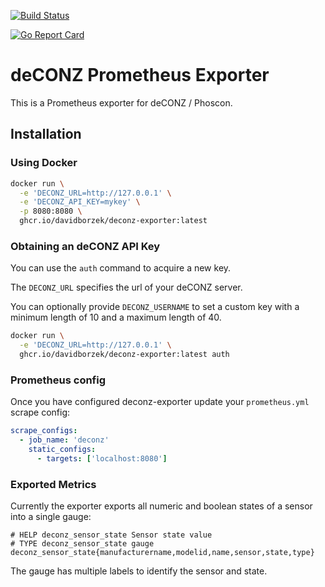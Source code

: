 [![Build Status](https://github.com/davidborzek/deconz-exporter/actions/workflows/docker.yml/badge.svg)](https://github.com/davidborzek/deconz-exporter/actions/workflows/docker.yml)

[![Go Report Card](https://goreportcard.com/badge/github.com/davidborzek/deconz-exporter)](https://goreportcard.com/report/github.com/davidborzek/deconz-exporter)
# deCONZ Prometheus Exporter

This is a Prometheus exporter for deCONZ / Phoscon.

## Installation

### Using Docker

```bash
docker run \
  -e 'DECONZ_URL=http://127.0.0.1' \
  -e 'DECONZ_API_KEY=mykey' \
  -p 8080:8080 \
  ghcr.io/davidborzek/deconz-exporter:latest
```

### Obtaining an deCONZ API Key

You can use the `auth` command to acquire a new key.

The `DECONZ_URL` specifies the url of your deCONZ server.

You can optionally provide `DECONZ_USERNAME` to set a custom key with a minimum length of 10 and a maximum length of 40. 

```bash
docker run \
  -e 'DECONZ_URL=http://127.0.0.1' \
  ghcr.io/davidborzek/deconz-exporter:latest auth
```

### Prometheus config

Once you have configured deconz-exporter update your `prometheus.yml` scrape config:

```yaml
scrape_configs:
  - job_name: 'deconz'
    static_configs:
      - targets: ['localhost:8080']
```

### Exported Metrics

Currently the exporter exports all numeric and boolean states of a sensor into a single gauge:

```
# HELP deconz_sensor_state Sensor state value
# TYPE deconz_sensor_state gauge
deconz_sensor_state{manufacturername,modelid,name,sensor,state,type}
```

The gauge has multiple labels to identify the sensor and state. 
